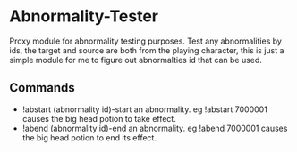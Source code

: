 # Abnormality-Tester
Proxy module for abnormality testing purposes. Test any abnormalities by ids, the target and source are both from the playing character, this is just a simple module for me to figure out abnormalties id that can be used.

## Commands
- !abstart (abnormality id)-start an abnormality. eg !abstart 7000001 causes the big head potion to take effect.
- !abend (abnormality id)-end an abnormality.  eg !abend 7000001 causes the big head potion to end its effect.
